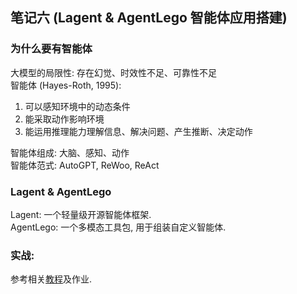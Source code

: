## 笔记六 (Lagent & AgentLego 智能体应用搭建)

### 为什么要有智能体
大模型的局限性: 存在幻觉、时效性不足、可靠性不足\
智能体 (Hayes-Roth, 1995):
1. 可以感知环境中的动态条件
2. 能采取动作影响环境
3. 能运用推理能力理解信息、解决问题、产生推断、决定动作

智能体组成: 大脑、感知、动作\
智能体范式: AutoGPT, ReWoo, ReAct

### Lagent & AgentLego
Lagent: 一个轻量级开源智能体框架.\
AgentLego: 一个多模态工具包, 用于组装自定义智能体.

### 实战:
参考相关[教程](https://github.com/InternLM/Tutorial/blob/camp2/agent/README.md)及作业.